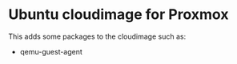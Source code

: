 # Ubuntu cloudimage for Proxmox

This adds some packages to the cloudimage such as:

- qemu-guest-agent
